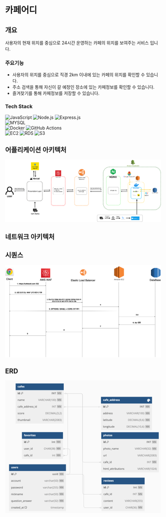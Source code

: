 # 카페어디

## 개요
사용자의 현재 위치를 중심으로 24시간 운영하는 카페의 위치를 보여주는 서비스 입니다. 

### 주요기능
- 사용자의 위치를 중심으로 직경 2km 이내에 있는 카페의 위치를 확인할 수 있습니다. 
- 주소 검색을 통해 자신이 갈 예정인 장소에 있는 카페정보를 확인할 수 있습니다. 
- 즐겨찾기를 통해 카페정보를 저장할 수 있습니다.

### Tech Stack
![JavaScript](https://img.shields.io/badge/JavaScript-F7DF1E.svg?&style=for-the-badge&logo=JavaScript&logoColor=white)
![Node.js](https://img.shields.io/badge/Node.js-339933.svg?&style=for-the-badge&logo=Node.js&logoColor=white)
![Express.js](https://img.shields.io/badge/Express.js-000000.svg?&style=for-the-badge&logo=Express&logoColor=white)
<br>
![MYSQL](https://img.shields.io/badge/MYSQL-4479A1.svg?&style=for-the-badge&logo=MYSQL&logoColor=white)
<br>
![Docker](https://img.shields.io/badge/docker-2496ED.svg?style=for-the-badge&logo=docker&logoColor=white)
![GitHub Actions](https://img.shields.io/badge/github%20actions-2088FF.svg?style=for-the-badge&logo=githubactions&logoColor=white)
<br>
![EC2](https://img.shields.io/badge/EC2-FF9900.svg?style=for-the-badge&logo=EC2&logoColor=white)
![RDS](https://img.shields.io/badge/RDS-527FFF.svg?style=for-the-badge&logo=RDS&logoColor=white)
![S3](https://img.shields.io/badge/S3-569A31.svg?style=for-the-badge&logo=S3&logoColor=white)

## 어플리케이션 아키텍처
![Sequence_whichcafe](https://github.com/devdev2022/WhichCafe/blob/main/projectmaterial/Architecture.drawio.png)

## 네트워크 아키텍처

## 시퀀스 
![Architecture_whichcafe](https://github.com/devdev2022/WhichCafe/blob/main/projectmaterial/Sequence.drawio.png)

## ERD
![ERD_whichcafe](https://github.com/devdev2022/WhichCafe/blob/main/projectmaterial/ERD.png)
